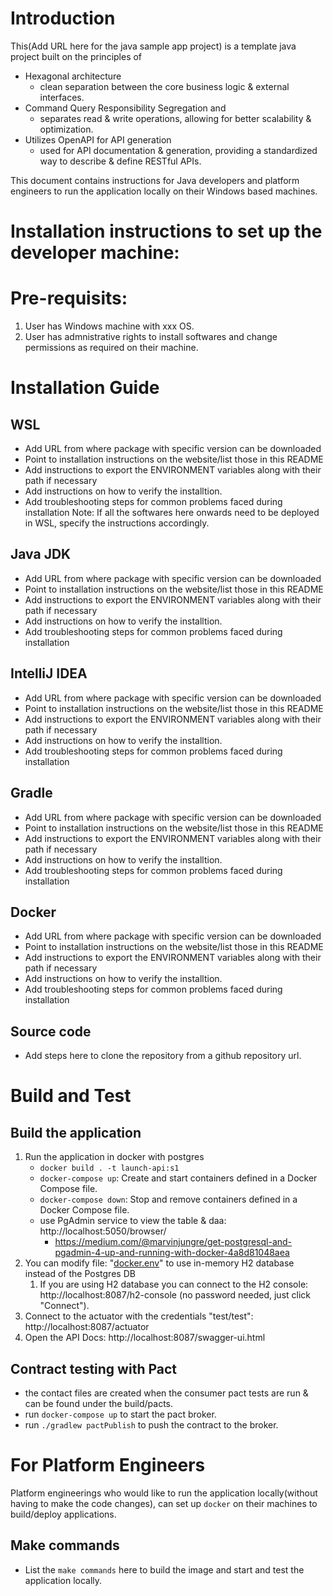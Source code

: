 # Introduction
This(Add URL here for the java sample app project) is a template java project built on the principles of
- Hexagonal architecture
    - clean separation between the core business logic & external interfaces.
- Command Query Responsibility Segregation and
    - separates read & write operations, allowing for better scalability & optimization.
- Utilizes OpenAPI for API generation
    - used for API documentation & generation, providing a standardized way to describe & define RESTful APIs.

This document contains instructions for Java developers and platform engineers to run the application locally on their Windows based machines.

# Installation instructions to set up the developer machine:

# Pre-requisits:
1. User has Windows machine with xxx OS.
2. User has admnistrative rights to install softwares and change permissions as required on their machine.

# Installation Guide

## WSL
- Add URL from where package with specific version can be downloaded
- Point to installation instructions on the website/list those in this README
- Add instructions to export the ENVIRONMENT variables along with their path if necessary
- Add instructions on how to verify the installtion.
- Add troubleshooting steps for common problems faced during installation
Note: If all the softwares here onwards need to be deployed in WSL, specify the instructions accordingly.

## Java JDK
- Add URL from where package with specific version can be downloaded
- Point to installation instructions on the website/list those in this README
- Add instructions to export the ENVIRONMENT variables along with their path if necessary
- Add instructions on how to verify the installtion.
- Add troubleshooting steps for common problems faced during installation

## IntelliJ IDEA
- Add URL from where package with specific version can be downloaded
- Point to installation instructions on the website/list those in this README
- Add instructions to export the ENVIRONMENT variables along with their path if necessary
- Add instructions on how to verify the installtion.
- Add troubleshooting steps for common problems faced during installation

## Gradle
- Add URL from where package with specific version can be downloaded
- Point to installation instructions on the website/list those in this README
- Add instructions to export the ENVIRONMENT variables along with their path if necessary
- Add instructions on how to verify the installtion.
- Add troubleshooting steps for common problems faced during installation

## Docker
- Add URL from where package with specific version can be downloaded
- Point to installation instructions on the website/list those in this README
- Add instructions to export the ENVIRONMENT variables along with their path if necessary
- Add instructions on how to verify the installtion.
- Add troubleshooting steps for common problems faced during installation

## Source code
- Add steps here to clone the repository from a github repository url.

# Build and Test

## Build the application
1. Run the application in docker with postgres
    - `docker build . -t launch-api:s1`
    - `docker-compose up`: Create and start containers defined in a Docker Compose file.
    - `docker-compose down`: Stop and remove containers defined in a Docker Compose file.
    - use PgAdmin service to view the table & daa: http://localhost:5050/browser/
        - https://medium.com/@marvinjungre/get-postgresql-and-pgadmin-4-up-and-running-with-docker-4a8d81048aea
2. You can modify file: "[docker.env](docker.env)" to use in-memory H2 database instead of the Postgres DB
    1. If you are using H2 database you can connect to the H2 console: http://localhost:8087/h2-console (no password needed, just click "Connect").
3. Connect to the actuator with the credentials "test/test": http://localhost:8087/actuator
4. Open the API Docs: http://localhost:8087/swagger-ui.html

## Contract testing with Pact
- the contact files are created when the consumer pact tests are run & can be found under the build/pacts.
- run `docker-compose up` to start the pact broker.
- run `./gradlew pactPublish` to push the contract to the broker.

# For Platform Engineers
Platform engineerings who would like to run the application locally(without having to make the code changes), can set up `docker` on their machines to build/deploy applications.

## Make commands
- List the `make commands` here to build the image and start and test the application locally.

